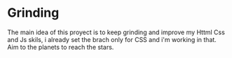 # Grinding
The main idea of this proyect is to keep grinding and improve my Httml Css and Js skils,
i already set the brach only for CSS and i'm working in that. Aim to the planets to reach the stars.

